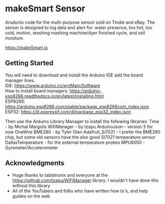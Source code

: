 # makeSmart Sensor

Arudunio code for the multi-purpose sensor sold on Tindie and eBay. The sensor is designed to log data and alert for: water presence, too hot, too cold, motion, washing mashing machine/dyer finished cycle, and soil moisture.

https://makeSmart.io

## Getting Started

You will need to download and install the Arduino IDE add the board manager lines.
<br>IDE: https://www.arduino.cc/en/Main/Software
<br>How to install board managers: https://arduino-esp8266.readthedocs.io/en/latest/installing.html
<br>ESP8266: https://arduino.esp8266.com/stable/package_esp8266com_index.json
<br>ESP32: https://dl.espressif.com/dl/package_esp32_index.json

Then use the Arduino Library Manager to install the following libraries:
Time - by Michal Margolis
WifiManager - by tzapu
ArduinoJson - version 5 for now
OneWire
BME280 - by Tyler Glen
Adafruit_Si7021 - I prefer the BME280 chip, but some old sensors have the also good Si7021 temperature sensor
DallasTemperature - for the external temperature probes
MPU6050 - Gyrometer/Accelerometer

## Acknowledgments

* Huge thanks to tablatronix and everyone at the https://github.com/tzapu/WiFiManager library. I wouldn't have done this without this library
* All of the YouTubers and folks who have written how to's, and help guides on the web
